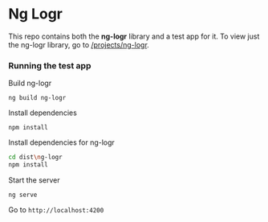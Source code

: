# Ng Logr
This repo contains both the **ng-logr** library and a test app for it.  To view just the ng-logr library, go to [/projects/ng-logr](/projects/ng-logr).

### Running the test app
Build ng-logr

`ng build ng-logr`

Install dependencies

`npm install`


Install dependencies for ng-logr

```bash
cd dist\ng-logr
npm install
```

Start the server

`ng serve`


Go to `http://localhost:4200`
